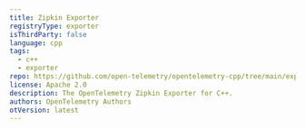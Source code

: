 ```yaml
---
title: Zipkin Exporter
registryType: exporter
isThirdParty: false
language: cpp
tags:
  - c++
  - exporter
repo: https://github.com/open-telemetry/opentelemetry-cpp/tree/main/exporters/zipkin
license: Apache 2.0
description: The OpenTelemetry Zipkin Exporter for C++.
authors: OpenTelemetry Authors
otVersion: latest
---
```

